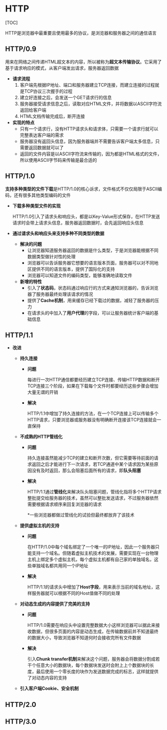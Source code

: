 # HTTP

[TOC]

HTTP是浏览器中最重要且使用最多的协议，是浏览器和服务器之间的通信语言



## HTTP/0.9

用来在网络之间传递HTML超文本的内容，所以被称为**超文本传输协议**。它采用了基于请求响应的模式，从客户端发出请求，服务器返回数据

- **请求流程**
  1. 客户端先根据IP地址、端口和服务器建立TCP连接，而建立连接的过程就是TCP协议三次握手的过程
  2. 建立好连接之后，会发送一个GET请求行的信息
  3. 服务器接受请求信息之后，读取对应HTML文件，并将数据以ASCII字符流返回给客户端
  4. HTML文档传输完成后，断开连接
- **实现的特点**
  - 只有一个请求行，没有HTTP请求头和请求体，只需要一个请求行就可以完整表达客户端的需求
  - 服务器没有返回头信息，因为服务器端并不需要告诉客户端太多信息，只需要返回数据就可以了
  - 返回的文件内容是以ASCII字符流来传输的，因为都是HTML格式的文件，所以使用ASCII字节码来传输是最合适的



## HTTP/1.0

**支持多种类型的文件下载**是HTTP/1.0的核心诉求，文件格式不仅仅局限于ASCII编码，还有很多其他类型编码的文件

- **下载多种类型文件的实现**

  HTTP/1.0引入了请求头和响应头，都是以Key-Value形式保存，在HTTP发送请求时会带上请求头信息，服务器返回数据时，会先返回响应头信息

- **通过请求头和响应头来支持多种不同类型的数据**

  - **解决的问题**
    - 让浏览器知道服务器返回的数据是什么类型，于是浏览器能根据不同数据类型做针对性的处理
    - 浏览器可以告诉服务器它想要的语言版本页面，服务器可以对不同地区提供不同的语言版本，提供了国际化的支持
    - 浏览器可以知道文件的编码类型，能够准确地读取文件
  - **新增的特性**
    - 引入了**状态码**，状态码通过响应行的方式来通知浏览器的，告诉浏览器了服务器最终处理该请求的情况
    - 提供了**Cache机制**，用来缓存已经下载过的数据，减轻了服务器的压力
    - 在请求头的中加入了**用户代理**的字段，可以让服务器统计客户端的基础信息



## HTTP/1.1

- **改进**

  - **持久连接**

    - **问题**

      每进行一次HTTP通信都要经历建立TCP连接、传输HTTP数据和断开TCP连接三个阶段，如果在下载每个文件时都要经历这些步骤会增加大量无谓的开销

    - **解决**

      HTTP/1.1中增加了持久连接的方法，在一个TCP连接上可以传输多个HTTP请求，只要浏览器或服务器没有明确断开连接该TCP连接就会一直保持

  - **不成熟的HTTP管线化**

    - **问题**

      持久连接虽然能减少TCP的建立和断开次数，但它需要等待前面的请求返回之后才能进行下一次请求，若TCP通道中某个请求因为某些原因没有及时返回，那么会阻塞后面所有的请求，即**队头阻塞**

    - **解决**

      HTTP/1.1通过**管线化**来解决队头阻塞问题，管线化指将多个HTTP请求整批提交给服务器的技术，虽然可以整批发送请求，不过服务器依然需要根据请求顺序来回复浏览器的请求

      *一些浏览器都做过管线化的试验但最终都放弃了该技术

  - **提供虚拟主机的支持**

    - **问题**

      在HTTP/1.0中每个域名绑定了一个唯一的IP地址，因此一个服务器只能支持一个域名。但随着虚拟主机技术的发展，需要实现在一台物理主机上绑定多个虚拟主机，每个虚拟主机都有自己家的单独域名，这些单独域名都共用同一个IP地址

    - **解决**

      HTTP/1.1的请求头中增加了**Host字段**，用来表示当前的域名地址，这样服务器就可以根据不同的Host值做不同的处理

  - **对动态生成的内容提供了完美的支持**

    - **问题**

      HTTP/1.0需要在响应头中设置完整数据大小这样浏览器可以据此来接收数据，但很多页面的内容是动态生成，在传输数据前并不知道最终的数据大小，导致浏览器不知道何时会接收完所有文件数据

    - **解决**

      引入**Chunk transfer机制**来解决这个问题，服务器会将数据分割成若干个任意大小的数据块，每个数据块发送时会附上上个数据块的长度，最后使用一个零长度的块作为发送数据完成的标志，这样就提供了对动态内容的支持

  - **引入客户端Cookie、安全机制**

    

## HTTP/2.0





## HTTP/3.0